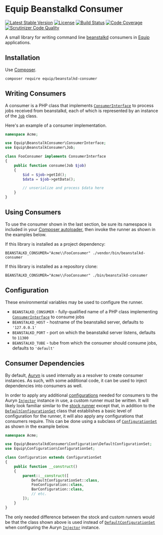 # Equip Beanstalkd Consumer

[![Latest Stable Version](https://img.shields.io/packagist/v/equip/beanstalkd-consumer.svg)](https://packagist.org/packages/equip/beanstalkd-consumer)
[![License](https://img.shields.io/packagist/l/equip/beanstalkd-consumer.svg)](https://github.com/equip/beanstalkd-consumer/blob/master/LICENSE)
[![Build Status](https://travis-ci.org/equip/beanstalkd-consumer.svg)](https://travis-ci.org/equip/beanstalkd-consumer)
[![Code Coverage](https://scrutinizer-ci.com/g/equip/beanstalkd-consumer/badges/coverage.png?b=master)](https://scrutinizer-ci.com/g/equip/beanstalkd-consumer/?branch=master)
[![Scrutinizer Code Quality](https://scrutinizer-ci.com/g/equip/beanstalkd-consumer/badges/quality-score.png?b=master)](https://scrutinizer-ci.com/g/equip/beanstalkd-consumer/?branch=master)

A small library for writing command line [beanstalkd](http://kr.github.io/beanstalkd/) consumers in [Equip](https://github.com/equip/framework) applications.

## Installation

Use [Composer](https://getcomposer.org/).

```
composer require equip/beanstalkd-consumer
```

## Writing Consumers

A consumer is a PHP class that implements [`ConsumerInterface`](https://github.com/equip/beanstalkd-consumer/tree/master/src/ConsumerInterface.php) to process jobs received from beanstalkd, each of which is represented by an instance of the [`Job`](https://github.com/equip/beanstalkd-consumer/blob/master/src/Job.php) class.

Here's an example of a consumer implementation.

```php
namespace Acme;

use Equip\BeanstalkConsumer\ConsumerInterface;
use Equip\BeanstalkConsumer\Job;

class FooConsumer implements ConsumerInterface
{
    public function consume(Job $job)
    {
        $id = $job->getId();
        $data = $job->getData();

        // unserialize and process $data here
    }
}
```

## Using Consumers

To use the consumer shown in the last section, be sure its namespace is included in your [Composer autoloader](https://getcomposer.org/doc/01-basic-usage.md#autoloading), then invoke the runner as shown in the examples below.

If this library is installed as a project dependency:

```
BEANSTALKD_CONSUMER="Acme\\FooConsumer" ./vendor/bin/beanstalkd-consumer
```

If this library is installed as a repository clone:

```
BEANSTALKD_CONSUMER="Acme\\FooConsumer" ./bin/beanstalkd-consumer
```

## Configuration

These environmental variables may be used to configure the runner.

* `BEANSTALKD_CONSUMER` - fully-qualified name of a PHP class implementing [`ConsumerInterface`](https://github.com/equip/beanstalkd-consumer/tree/master/src/ConsumerInterface.php) to consume jobs
* `BEANSTALKD_HOST` - hostname of the beanstalkd server, defaults to `'127.0.0.1'`
* `BEANSTALKD_PORT` - port on which the beanstalkd server listens, defaults to `11300`
* `BEANSTALKD_TUBE` - tube from which the consumer should consume jobs, defaults to `'default'`

## Consumer Dependencies

By default, [Auryn](https://github.com/rdlowrey/Auryn) is used internally as a resolver to create consumer instances. As such, with some additional code, it can be used to inject dependencies into consumers as well.

In order to apply any additional [configurations](http://equipframework.readthedocs.org/en/latest/#configuration) needed for consumers to the Auryn [`Injector`](https://github.com/rdlowrey/auryn/blob/master/lib/Injector.php) instance in use, a custom runner must be written. It will likely look familiar similar to the [stock runner](https://github.com/equip/beanstalkd-consumer/blob/master/bin/beanstalkd-consumer) except that, in addition to the [`DefaultConfigurationSet`](https://github.com/equip/beanstalkd-consumer/blob/master/src/Configuration/DefaultConfigurationSet.php) class that establishes a basic level of configuration for the runner, it will also apply any configurations that consumers require. This can be done using a subclass of [`ConfigurationSet`](https://github.com/equip/framework/blob/master/src/Configuration/ConfigurationSet.php) as shown in the example below.

```php
namespace Acme;

use Equip\BeanstalkdConsumer\Configuration\DefaultConfigurationSet;
use Equip\Configuration\ConfigurationSet;

class Configuration extends ConfigurationSet
{
    public function __construct()
    {
        parent::__construct([
            DefaultConfigurationSet::class,
            FooConfiguration::class,
            BarConfiguration::class,
            // etc.
        ]);
    }
}
```

The only needed difference between the stock and custom runners would be that the class shown above is used instead of [`DefaultConfigurationSet`](https://github.com/equip/beanstalkd-consumer/blob/master/src/Configuration/DefaultConfigurationSet.php) when configuring the Auryn [`Injector`](https://github.com/rdlowrey/auryn/blob/master/lib/Injector.php) instance.

